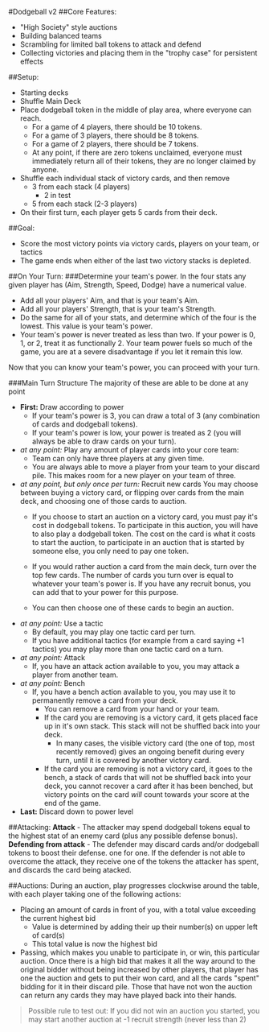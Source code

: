 #Dodgeball v2
##Core Features:
- "High Society" style auctions
- Building balanced teams
- Scrambling for limited ball tokens to attack and defend
- Collecting victories and placing them in the "trophy case" for persistent effects

##Setup:
- Starting decks
- Shuffle Main Deck
- Place dodgeball token in the middle of play area, where everyone can reach.
	- For a game of 4 players, there should be 10 tokens.
	- For a game of 3 players, there should be 8 tokens.
	- For a game of 2 players, there should be 7 tokens.
	- At any point, if there are zero tokens unclaimed, everyone must immediately return all of their tokens, they are no longer claimed by anyone.
- Shuffle each individual stack of victory cards, and then remove
	- 3 from each stack (4 players)
		- 2 in test
	- 5 from each stack (2-3 players)
- On their first turn, each player gets 5 cards from their deck.

##Goal:
- Score the most victory points via victory cards, players on your team, or tactics
- The game ends when either of the last two victory stacks is depleted.

##On Your Turn:
###Determine your team's power.
In the four stats any given player has (Aim, Strength, Speed, Dodge) have a numerical value.

- Add all your players' Aim, and that is your team's Aim.
- Add all your players' Strength, that is your team's Strength.
- Do the same for all of your stats, and determine which of the four is the lowest. This value is your team's power.
- Your team's power is never treated as less than two. If your power is 0, 1, or 2, treat it as functionally 2. Your team power fuels so much of the game, you are at a severe disadvantage if you let it remain this low.

Now that you can know your team's power, you can proceed with your turn.

###Main Turn Structure
The majority of these are able to be done at any point
- **First:** Draw according to power
	- If your team's power is 3, you can draw a total of 3 (any combination of cards and dodgeball tokens).
	- If your team's power is low, your power is treated as 2 (you will always be able to draw cards on your turn).
- *at any point:* Play any amount of player cards into your core team:
	- Team can only have three players at any given time.
	- You are always able to move a player from your team to your discard pile. This makes room for a new player on your team of three.
- *at any point, but only once per turn:* Recruit new cards
	You may choose between buying a victory card, or flipping over cards from the main deck, and choosing one of those cards to auction.
	- If you choose to start an auction on a victory card, you must pay it's cost in dodgeball tokens. To participate in this auction, you will have to also play a dodgeball token. The cost on the card is what it costs to start the auction, to participate in an auction that is started by someone else, you only need to pay one token.

	- If you would rather auction a card from the main deck, turn over the top few cards. The number of cards you turn over is equal to whatever your team's power is. If you have any recruit bonus, you can add that to your power for this purpose.
	- You can then choose one of these cards to begin an auction.
- *at any point:* Use a tactic
	- By default, you may play one tactic card per turn.
	- If you have additional tactics (for example from a card saying +1 tactics) you may play more than one tactic card on a turn.
- *at any point:* Attack
	- If, you have an attack action available to you, you may attack a player from another team.
- *at any point:* Bench
	- If, you have a bench action available to you, you may use it to permanently remove a card from your deck.
		- You can remove a card from your hand or your team.
		- If the card you are removing is a victory card, it gets placed face up in it's own stack. This stack will not be shuffled back into your deck.
			- In many cases, the visible victory card (the one of top, most recently removed) gives an ongoing benefit during every turn, until it is covered by another victory card.
		- If the card you are removing is not a victory card, it goes to the bench, a stack of cards that will not be shuffled back into your deck, you cannot recover a card after it has been benched, but victory points on the card *will* count towards your score at the end of the game.
- **Last:** Discard down to power level

##Attacking:
**Attack** - The attacker may spend dodgeball tokens equal to the highest stat of an enemy card (plus any possible defense bonus).
**Defending from attack** - The defender may discard cards and/or dodgeball tokens to boost their defense. one for one.
If the defender is not able to overcome the attack, they receive one of the tokens the attacker has spent, and discards the card being atacked.

##Auctions:
During an auction, play progresses clockwise around the table, with each player taking one of the following actions:
- Placing an amount of cards in front of you, with a total value exceeding the current highest bid
	- Value is determined by adding their up their number(s) on upper left of card(s)
	- This total value is now the highest bid
- Passing, which makes you unable to participate in, or win, this particular auction.
Once there is a high bid that makes it all the way around to the original bidder without being increased by other players, that player has one the auction and gets to put their won card, and all the cards "spent" bidding for it in their discard pile.
Those that have not won the auction can return any cards they may have played back into their hands.
>Possible rule to test out: If you did not win an auction you started, you may start another auction at -1 recruit strength (never less than 2)
